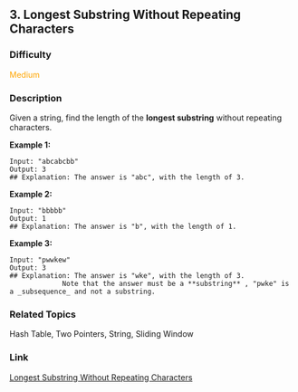## 3. Longest Substring Without Repeating Characters
### Difficulty

 <font color=orange>Medium</font>

### Description

Given a string, find the length of the **longest substring** without repeating
characters.

**Example 1:**
            Input: "abcabcbb"    Output: 3     ## Explanation: The answer is "abc", with the length of 3.     

**Example 2:**
            Input: "bbbbb"    Output: 1    ## Explanation: The answer is "b", with the length of 1.    

**Example 3:**
            Input: "pwwkew"    Output: 3    ## Explanation: The answer is "wke", with the length of 3.                  Note that the answer must be a **substring** , "pwke" is a _subsequence_ and not a substring.    


### Related Topics

Hash Table, Two Pointers, String, Sliding Window


### Link
[Longest Substring Without Repeating Characters](https://leetcode.com/problems/longest-substring-without-repeating-characters)
